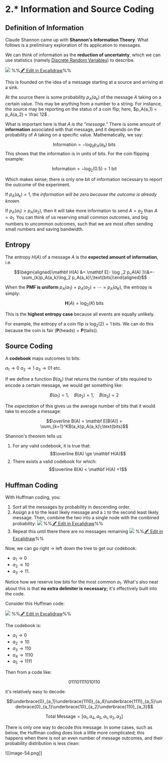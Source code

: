 # 2.* Information and Source Coding

## Definition of Information

Claude Shannon came up with **Shannon's Information Theory**. What follows is a preliminary exploration of its application to messages.

We can think of information as the **reduction of uncertainty**, which we can use statistics (namely [Discrete Random Variables](2.%20Discrete%20Random%20Variables.md)) to describe.



![](excalidraw-2025-10-19-21.24.58.excalidraw.svg)
%%[🖋 Edit in Excalidraw](excalidraw-2025-10-19-21.24.58.excalidraw.md)%%

This is founded on the idea of a message starting at a source and arriving at a sink. 

At the source there is some probability $p_A(a_k)$ of the message $A$ taking on a certain value. This may be anything from a number to a string. For instance, the source may be reporting on the status of a coin flip; here, $p_A(a_1) = p_A(a_2) = \frac 12$ . 

What is important here is that *A is the "message."* There is some amount of **information** associated with that message, and it depends on the probability of $A$ taking on a specific value. Mathematically, we say:

$$\text{Information} = - \log _2 p_A(a_k)\; \text{bits}$$
This shows that the information is in units of bits. For the coin flipping example:

$$\text{Information} = - \log_2 (0.5) = 1 \text{ bit}$$

Which makes sense; there is only one bit of information necessary to report the outcome of the experiment. 


If $p_A(a_k)=1$, the *information will be zero because the outcome is already known*. 

If $p_A(a_1) > p_A(a_2)$, then it will take more information to send $A=a_2$ than $A=a_1$. You can think of us reserving small common outcomes, and big numbers to uncommon outcomes, such that we are most often sending small numbers and saving bandwidth. 




## Entropy

The entropy $H(A)$ of a message $A$ is the **expected amount of information**, i.e.

$$\begin{aligned}\mathbf H(A) &= \mathbf E[- \log _2 p_A(A) ]\\&=- \sum_{k}p_A(a_k)\log_2 p_A(a_k)\;\text{bits}\end{aligned}$$

When the **PMF is uniform** $p_A(a_1) = p_A(a_2) = \cdots = p_A(a_K)$, the entropy is simply:

$$\mathbf H(A) = \log_2 (K)\;\text{bits}$$

This is the **highest entropy case** because all events are equally unlikely.

For example, the entropy of a coin flip is $\log _2 (2) = 1\; \text{bits}$. We can do this because the coin is fair ($\mathbf P(\text{heads})=\mathbf P(\text{tails})$). 

## Source Coding

A **codebook** maps outcomes to bits:

$a_1 \to 0$
$a_2 \to 1$ 
$a_3 \to 01$
etc.

If we define a function $B(a_k)$ that returns the number of bits required to encode a certain message, we would get something like:

$$B(a_1) = 1, \quad B(a_2) =1, \quad B(a_3) = 2$$

The *expectation* of this gives us the average number of bits that it would take to encode a message:

$$\overline B(A) = \mathbf E[B(A)] = \sum_{k=1}^KB(a_k)p_A(a_k)\;\text{bits}$$

Shannon's theorem tells us:
1. For any valid codebook, it is true that:
	$$\overline B(A) \ge \mathbf H(A)$$
2. There exists a valid codebook for which:
	$$\overline B(A) < \mathbf H(A) +1$$


## Huffman Coding

With Huffman coding, you:

1. Sort all the messages by probability in descending order.
2. Assign a `0` to the least likely message and a `1` to the second least likely message. Then, combine the two into a single node with the combined probability:
![](excalidraw-2025-10-20-08.44.26.excalidraw.svg)
%%[🖋 Edit in Excalidraw](excalidraw-2025-10-20-08.44.26.excalidraw.md)%%
3. Repeat this until there there are no messages remaining
![](excalidraw-2025-10-20-08.49.13.excalidraw.svg)
%%[🖋 Edit in Excalidraw](excalidraw-2025-10-20-08.49.13.excalidraw.md)%%

Now, we can go right -> left down the tree to get our codebook:

- $a_1 \to 0$
- $a_2 \to 10$
- $a_3 \to 11$. 

Notice how we reserve low bits for the most common $a_1$. What's also neat about this is that **no extra delimiter is necessary;** it's effectively built into the code.

Consider this Huffman code:

![](excalidraw-2025-10-20-08.52.30.excalidraw.svg)
%%[🖋 Edit in Excalidraw](excalidraw-2025-10-20-08.52.30.excalidraw.md)%%

The codebook is:

- $a_1 \to 0$
- $a_2 \to 10$
- $a_3 \to 110$
- $a_4 \to 1110$
- $a_5 \to 1111$

Then from a code like:

$$011101111010110$$

it's relatively easy to decode:

$$\underbrace{0}_{a_1}\underbrace{1110}_{a_4}\underbrace{1111}_{a_5}\underbrace{0}_{a_1}\underbrace{10}_{a_2}\underbrace{110}_{a_3}$$

$$\text{Total Message} = [a_1, a_4, a_5,a_1, a_2, a_3]$$

There is only one way to decode this message. In some cases, such as below, the Huffman coding does look a little more complicated; this happens when there is not an even number of message outcomes, and their probability distribution is less clean:

![[image-54.png]]

